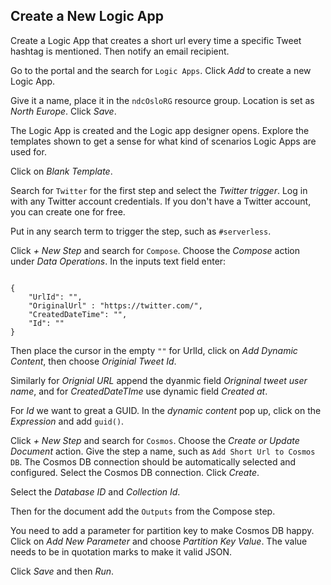 ## Create a New Logic App

Create a Logic App that creates a short url every time a specific Tweet hashtag is mentioned. Then notify an email recipient.

Go to the portal and the search for `Logic Apps`. Click *Add* to create a new Logic App.

Give it a name, place it in the `ndcOsloRG` resource group. Location is set as *North Europe*. Click *Save*.

The Logic App is created and the Logic app designer opens. Explore the templates shown to get a sense for what kind of scenarios Logic Apps are used for.

Click on *Blank Template*.

Search for `Twitter` for the first step and select the *Twitter trigger*. Log in with any Twitter account credentials. If you don't have a Twitter account, you can create one for free.

Put in any search term to trigger the step, such as `#serverless`. 

Click *+ New Step* and search for `Compose`. Choose the *Compose* action under *Data Operations*. In the inputs text field enter:

````

{
    "UrlId": "⁠⁠",
    "OriginalUrl" : "https://twitter.com/⁠",
    "CreatedDateTime": "⁠⁠",
    "Id": ""
}

````

Then place the cursor in the empty `""` for UrlId, click on *Add Dynamic Content*, then choose *Originial Tweet Id*. 

Similarly for *Orignial URL* append the dyanmic field *Origninal tweet user name*, and for *CreatedDateTIme* use dynamic field *Created at*. 

For *Id* we want to great a GUID. In the *dynamic content* pop up, click on the *Expression* and add `guid()`. 

Click *+ New Step* and search for `Cosmos`. Choose the *Create or Update Document* action. Give the step a name, such as `Add Short Url to Cosmos DB`. The Cosmos DB connection should be automatically selected and configured. Select the Cosmos DB connection. Click *Create*. 

Select the *Database ID* and *Collection Id*. 

Then for the document add the `Outputs` from the Compose step. 

You need to add a parameter for partition key to make Cosmos DB happy. Click on *Add New Parameter* and choose *Partition Key Value*. The value needs to be in quotation marks to make it valid JSON. 

Click *Save* and then *Run*.